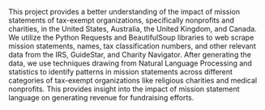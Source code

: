 This project provides a better understanding of the impact of mission statements of tax-exempt organizations, specifically nonprofits and charities, in the United States, Australia, the United Kingdom, and Canada. We utilize the Python Requests and BeautifulSoup libraries to web scrape mission statements, names, tax classification numbers, and other relevant data from the IRS, GuideStar, and Charity Navigator. After generating the data, we use techniques drawing from Natural Language Processing and statistics to identify patterns in mission statements across different categories of tax-exempt organizations like religious charities and medical nonprofits. This provides insight into the impact of mission statement language on generating revenue for fundraising efforts.